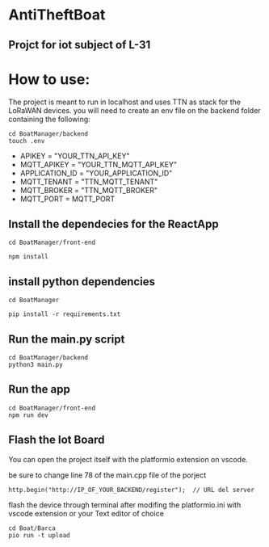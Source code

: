 # AntiTheftBoat
## Projct for iot subject of L-31


# How to use:
The project is meant to run in localhost and uses TTN as stack for the LoRaWAN devices.
you will need to create an env file on the backend folder containing the following:

```
cd BoatManager/backend
touch .env
```

* APIKEY  = "YOUR_TTN_API_KEY"
* MQTT_APIKEY = "YOUR_TTN_MQTT_API_KEY"
* APPLICATION_ID = "YOUR_APPLICATION_ID"
* MQTT_TENANT = "TTN_MQTT_TENANT"
* MQTT_BROKER = "TTN_MQTT_BROKER"
* MQTT_PORT = MQTT_PORT 


## Install the dependecies for the ReactApp 

```
cd BoatManager/front-end

npm install

```

## install python dependencies

```
cd BoatManager

pip install -r requirements.txt

```

## Run the main.py script

```
cd BoatManager/backend
python3 main.py

```

## Run the app 

```
cd BoatManager/front-end
npm run dev 

```
## Flash the Iot Board  
You can open the project itself with the platformio extension on vscode.

be sure to change line 78 of the main.cpp file of the porject 

```
http.begin("http://IP_OF_YOUR_BACKEND/register");  // URL del server
```

flash the device through terminal after modifing the platformio.ini with vscode extension or your Text editor of choice

```
cd Boat/Barca
pio run -t upload

```



